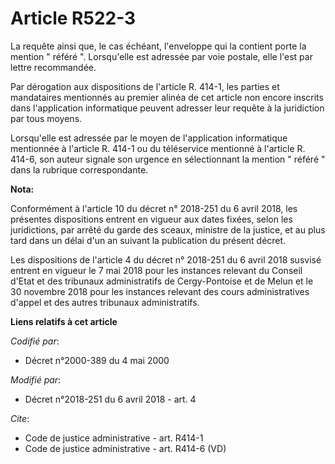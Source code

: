 # Article R522-3

La requête ainsi que, le cas échéant, l'enveloppe qui la contient porte la mention " référé ". Lorsqu'elle est adressée par
voie postale, elle l'est par lettre recommandée. 

Par dérogation aux dispositions de l'article R. 414-1, les parties et mandataires mentionnés au premier alinéa de cet article
non encore inscrits dans l'application informatique peuvent adresser leur requête à la juridiction par tous moyens. 

Lorsqu'elle est adressée par le moyen de l'application informatique mentionnée à l'article R. 414-1 ou du téléservice
mentionné à l'article R. 414-6, son auteur signale son urgence en sélectionnant la mention " référé " dans la rubrique
correspondante.

**Nota:**

Conformément à l'article 10 du décret n° 2018-251 du 6 avril 2018, les présentes dispositions entrent en vigueur aux dates
fixées, selon les juridictions, par arrêté du garde des sceaux, ministre de la justice, et au plus tard dans un délai d'un an
suivant la publication du présent décret.

Les dispositions de l'article 4 du décret n° 2018-251 du 6 avril 2018 susvisé entrent en vigueur le 7 mai 2018 pour les
instances relevant du Conseil d'Etat et des tribunaux administratifs de Cergy-Pontoise et de Melun et le 30 novembre 2018
pour les instances relevant des cours administratives d'appel et des autres tribunaux administratifs.

**Liens relatifs à cet article**

_Codifié par_:

  - Décret n°2000-389 du 4 mai 2000

_Modifié par_:

  - Décret n°2018-251 du 6 avril 2018 - art. 4

_Cite_:

  - Code de justice administrative - art. R414-1
  - Code de justice administrative - art. R414-6 (VD)
